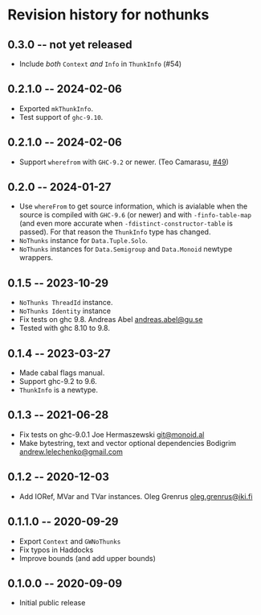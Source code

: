 # Revision history for nothunks

## 0.3.0 -- not yet released

* Include _both_ `Context` _and_ `Info` in `ThunkInfo` (#54)

## 0.2.1.0 -- 2024-02-06

* Exported `mkThunkInfo`.
* Test support of `ghc-9.10`.

## 0.2.1.0 -- 2024-02-06

* Support `wherefrom` with `GHC-9.2` or newer. (Teo Camarasu, [#49](https://github.com/input-output-hk/nothunks/pull/49))

## 0.2.0 -- 2024-01-27

* Use `whereFrom` to get source information, which is avialable when the source
  is compiled with `GHC-9.6` (or newer) and with `-finfo-table-map` (and even
  more accurate when `-fdistinct-constructor-table` is passed).
  For that reason the `ThunkInfo` type has changed.
* `NoThunks` instance for `Data.Tuple.Solo`.
* `NoThunks` instances for `Data.Semigroup` and `Data.Monoid` newtype wrappers.

## 0.1.5 -- 2023-10-29

* `NoThunks ThreadId` instance.
* `NoThunks Identity` instance
* Fix tests on ghc 9.8.
  Andreas Abel <andreas.abel@gu.se>
* Tested with ghc 8.10 to 9.8.

## 0.1.4 -- 2023-03-27

* Made cabal flags manual.
* Support ghc-9.2 to 9.6.
* `ThunkInfo` is a newtype.

## 0.1.3 -- 2021-06-28

* Fix tests on ghc-9.0.1
  Joe Hermaszewski <git@monoid.al>
* Make bytestring, text and vector optional dependencies
  Bodigrim <andrew.lelechenko@gmail.com>

## 0.1.2 -- 2020-12-03

* Add IORef, MVar and TVar instances.
  Oleg Grenrus <oleg.grenrus@iki.fi>

## 0.1.1.0 -- 2020-09-29

* Export `Context` and `GWNoThunks`
* Fix typos in Haddocks
* Improve bounds (and add upper bounds)

## 0.1.0.0 -- 2020-09-09

* Initial public release
